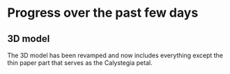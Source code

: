 # Progress over the past few days

## 3D model

The 3D model has been revamped and now includes everything except the thin paper part that serves as the Calystegia petal.
